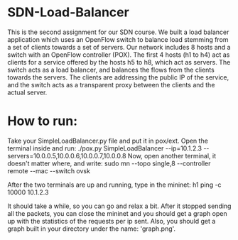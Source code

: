 # SDN-Load-Balancer
This is the second assignment for our SDN course. We built a load balancer application which uses an OpenFlow switch to balance load stemming from a set of clients towards a set of servers.
Our network includes 8 hosts and a switch with an OpenFlow controller (POX). The first 4 hosts (h1 to h4) act as clients for a service offered by the hosts h5 to h8, which act as servers. The switch acts as a load balancer, and balances the flows from the clients towards the servers. The clients are addressing the public IP of the service, and the switch acts as a transparent proxy between the clients and the actual server.

# How to run:
Take your SimpleLoadBalancer.py file and put it in pox/ext.
Open the terminal inside and run:
./pox.py SimpleLoadBalancer --ip=10.1.2.3 --servers=10.0.0.5,10.0.0.6,10.0.0.7,10.0.0.8
Now, open another terminal, it doesn't matter where, and write: 
sudo mn --topo single,8 --controller remote --mac --switch ovsk

After the two terminals are up and running, type in the mininet:
h1 ping -c 10000 10.1.2.3

It should take a while, so you can go and relax a bit.
After it stopped sending all the packets, you can close the mininet and you should get a graph open up with the statistics of the requests per ip sent.
Also, you should get a graph built in your directory under the name: 'graph.png'.


